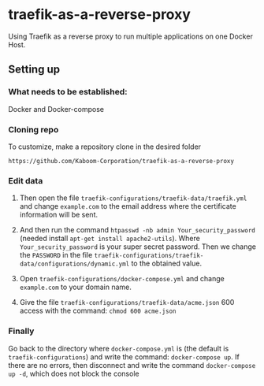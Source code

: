 # traefik-as-a-reverse-proxy
Using Traefik as a reverse proxy to run multiple applications on one Docker Host.

## Setting up
### What needs to be established:
Docker and Docker-compose

### Cloning repo
To customize, make a repository clone in the desired folder
```
https://github.com/Kaboom-Corporation/traefik-as-a-reverse-proxy
```
### Edit data
1. Then open the file `traefik-configurations/traefik-data/traefik.yml` and change `example.com` to the email address where the certificate information will be sent.

2. And then run the command `htpasswd -nb admin Your_security_password` (needed install `apt-get install apache2-utils`). 
Where `Your_security_password` is your super secret password.
Then we change the `PASSWORD` in the file `traefik-configurations/traefik-data/configurations/dynamic.yml` to the obtained value.

3. Open `traefik-configurations/docker-compose.yml` and change `example.com` to your domain name.
4. Give the file `traefik-configurations/traefik-data/acme.json` 600 access with the command: 
`
chmod 600 acme.json
`

### Finally
Go back to the directory where `docker-compose.yml` is (the default is `traefik-configurations`) and write the command: `docker-compose up`. If there are no errors, then disconnect and write the command `docker-compose up -d`, which does not block the console
